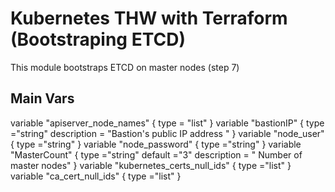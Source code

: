 # Kubernetes THW with Terraform (Bootstraping ETCD)

This module bootstraps ETCD on master nodes (step 7)

## Main Vars

variable "apiserver_node_names" {
  type        = "list"
}
variable "bastionIP" {
  type ="string"
  description = "Bastion's public IP address "
}
variable "node_user" {
  type ="string"
}
variable "node_password" {
  type ="string"
}
variable "MasterCount" {
  type ="string"
  default ="3"
  description = " Number of master nodes"
}
variable "kubernetes_certs_null_ids" {
  type ="list"
}
variable "ca_cert_null_ids" {
  type ="list"
}